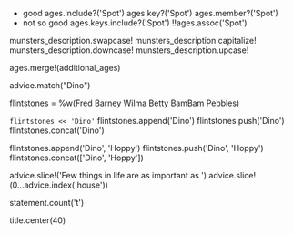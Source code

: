 - good
ages.include?('Spot')
ages.key?('Spot')
ages.member?('Spot')
- not so good
ages.keys.include?('Spot')
!!ages.assoc('Spot')

munsters_description.swapcase!
munsters_description.capitalize!
munsters_description.downcase!
munsters_description.upcase!

ages.merge!(additional_ages)

advice.match("Dino")

flintstones = %w(Fred Barney Wilma Betty BamBam Pebbles)

`flintstones << 'Dino'`
flintstones.append('Dino')
flintstones.push('Dino')
flintstones.concat('Dino')

flintstones.append('Dino', 'Hoppy')
flintstones.push('Dino', 'Hoppy')
flintstones.concat(['Dino', 'Hoppy'])

advice.slice!('Few things in life are as important as ')
advice.slice!(0...advice.index('house'))

statement.count('t')

title.center(40)

